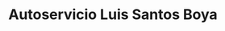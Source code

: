 ---
title: "Autoservicio Luis Santos Boya"
url: /medina-del-campo/autoservicio-luis-santos-boya/
shop: comodidad
---